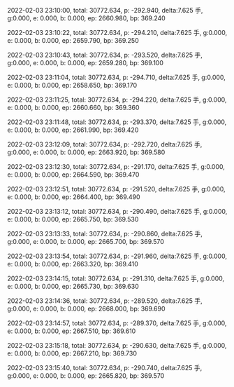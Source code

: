 2022-02-03 23:10:00, total: 30772.634, p: -292.940, delta:7.625 手, g:0.000, e: 0.000, b: 0.000, ep: 2660.980, bp: 369.240

2022-02-03 23:10:22, total: 30772.634, p: -294.210, delta:7.625 手, g:0.000, e: 0.000, b: 0.000, ep: 2659.790, bp: 369.250

2022-02-03 23:10:43, total: 30772.634, p: -293.520, delta:7.625 手, g:0.000, e: 0.000, b: 0.000, ep: 2659.280, bp: 369.100

2022-02-03 23:11:04, total: 30772.634, p: -294.710, delta:7.625 手, g:0.000, e: 0.000, b: 0.000, ep: 2658.650, bp: 369.170

2022-02-03 23:11:25, total: 30772.634, p: -294.220, delta:7.625 手, g:0.000, e: 0.000, b: 0.000, ep: 2660.660, bp: 369.360

2022-02-03 23:11:48, total: 30772.634, p: -293.370, delta:7.625 手, g:0.000, e: 0.000, b: 0.000, ep: 2661.990, bp: 369.420

2022-02-03 23:12:09, total: 30772.634, p: -292.720, delta:7.625 手, g:0.000, e: 0.000, b: 0.000, ep: 2663.920, bp: 369.580

2022-02-03 23:12:30, total: 30772.634, p: -291.170, delta:7.625 手, g:0.000, e: 0.000, b: 0.000, ep: 2664.590, bp: 369.470

2022-02-03 23:12:51, total: 30772.634, p: -291.520, delta:7.625 手, g:0.000, e: 0.000, b: 0.000, ep: 2664.400, bp: 369.490

2022-02-03 23:13:12, total: 30772.634, p: -290.490, delta:7.625 手, g:0.000, e: 0.000, b: 0.000, ep: 2665.750, bp: 369.530

2022-02-03 23:13:33, total: 30772.634, p: -290.860, delta:7.625 手, g:0.000, e: 0.000, b: 0.000, ep: 2665.700, bp: 369.570

2022-02-03 23:13:54, total: 30772.634, p: -291.960, delta:7.625 手, g:0.000, e: 0.000, b: 0.000, ep: 2663.320, bp: 369.410

2022-02-03 23:14:15, total: 30772.634, p: -291.310, delta:7.625 手, g:0.000, e: 0.000, b: 0.000, ep: 2665.730, bp: 369.630

2022-02-03 23:14:36, total: 30772.634, p: -289.520, delta:7.625 手, g:0.000, e: 0.000, b: 0.000, ep: 2668.000, bp: 369.690

2022-02-03 23:14:57, total: 30772.634, p: -289.370, delta:7.625 手, g:0.000, e: 0.000, b: 0.000, ep: 2667.510, bp: 369.610

2022-02-03 23:15:18, total: 30772.634, p: -290.630, delta:7.625 手, g:0.000, e: 0.000, b: 0.000, ep: 2667.210, bp: 369.730

2022-02-03 23:15:40, total: 30772.634, p: -290.740, delta:7.625 手, g:0.000, e: 0.000, b: 0.000, ep: 2665.820, bp: 369.570